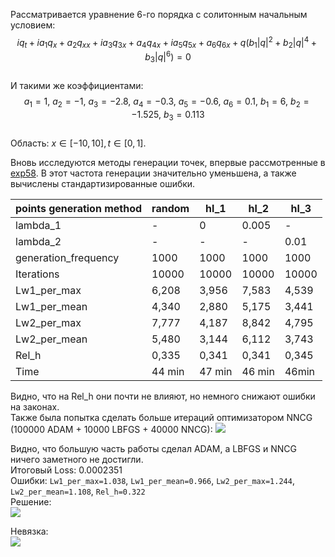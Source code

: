 Рассматривается уравнение 6-го порядка с солитонным начальным условием:  
$$iq_t + ia_1q_x + a_2q_{xx} + ia_3q_{3x} + a_4q_{4x} + ia_5q_{5x} + a_6q_{6x} + q(b_1|q|^2 +b_2|q|^4 + b_3|q|^6)=0$$  
И такими же коэффициентами:  
$$a_1 = 1,\ a_2 = -1,\ a_3 = -2.8,\ a_4 = -0.3,\ a_5 = -0.6,\ a_6 = 0.1,\ b_1 = 6,\ b_2 = -1.525,\ b_3 = 0.113$$  
Область: $x\in[-10,10], t\in[0,1]$.  

Вновь исследуются методы генерации точек, впервые рассмотренные в [exp58](https://github.com/mikhakuv/PINNs/blob/main/experiments/exp58.md). В этот частота генерации значительно уменьшена, а также вычислены стандартизированные ошибки.

| points generation method | random | hl_1   | hl_2   | hl_3   |
|--------------------------|--------|--------|--------|--------|
| lambda_1                 | -      | 0      | 0.005  | -      |
| lambda_2                 | -      | -      | -      | 0.01   |
| generation_frequency     | 1000   | 1000   | 1000   | 1000   |
| Iterations               | 10000  | 10000  | 10000  | 10000  |
| Lw1_per_max              | 6,208  | 3,956  | 7,583  | 4,539  |
| Lw1_per_mean             | 4,340  | 2,880  | 5,175  | 3,441  |
| Lw2_per_max              | 7,777  | 4,187  | 8,842  | 4,795  |
| Lw2_per_mean             | 5,480  | 3,144  | 6,112  | 3,743  |
| Rel_h                    | 0,335  | 0,341  | 0,341  | 0,345  |
| Time                     | 44 min | 47 min | 46 min | 46min  |

Видно, что на Rel_h они почти не влияют, но немного снижают ошибки на законах.  
Также была попытка сделать больше итераций оптимизатором NNCG (100000 ADAM + 10000 LBFGS + 40000 NNCG):
<img src="https://github.com/mikhakuv/PINNs/blob/main/pictures/exp59_charts_1.png">  

Видно, что большую часть работы сделал ADAM, а LBFGS и NNCG ничего заметного не достигли.  
Итоговый Loss: 0.0002351  
Ошибки:   `Lw1_per_max=1.038`, `Lw1_per_mean=0.966`, `Lw2_per_max=1.244`, `Lw2_per_mean=1.108`, `Rel_h=0.322`  
Решение:  
<img src="https://github.com/mikhakuv/PINNs/blob/main/pictures/exp59_charts_2.png">  

Невязка:  
<img src="https://github.com/mikhakuv/PINNs/blob/main/pictures/exp59_charts_3.png">  
